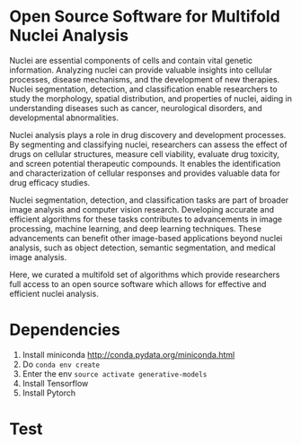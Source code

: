 # Open Source Software for Multifold Nuclei Analysis
Nuclei are essential components of cells and contain vital genetic information. Analyzing nuclei can provide valuable insights into cellular processes, disease mechanisms, and the development of new therapies. Nuclei segmentation, detection, and classification enable researchers to study the morphology, spatial distribution, and properties of nuclei, aiding in understanding diseases such as cancer, neurological disorders, and developmental abnormalities.

Nuclei analysis plays a role in drug discovery and development processes. By segmenting and classifying nuclei, researchers can assess the effect of drugs on cellular structures, measure cell viability, evaluate drug toxicity, and screen potential therapeutic compounds. It enables the identification and characterization of cellular responses and provides valuable data for drug efficacy studies.

Nuclei segmentation, detection, and classification tasks are part of broader image analysis and computer vision research. Developing accurate and efficient algorithms for these tasks contributes to advancements in image processing, machine learning, and deep learning techniques. These advancements can benefit other image-based applications beyond nuclei analysis, such as object detection, semantic segmentation, and medical image analysis.

Here, we curated a multifold set of algorithms which provide researchers full access to an open source software which allows for effective and efficient nuclei analysis.

# Dependencies
1. Install miniconda http://conda.pydata.org/miniconda.html
2. Do ```conda env create```
3. Enter the env ```source activate generative-models```
4. Install Tensorflow
5. Install Pytorch

# Test
